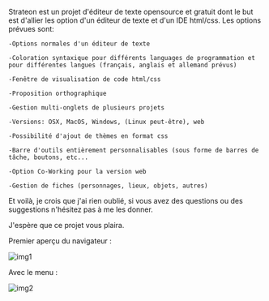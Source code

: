 Strateon est un projet d'éditeur de texte opensource et gratuit dont le but est d'allier les option d'un éditeur de texte et d'un IDE html/css.
Les options prévues sont:

    -Options normales d'un éditeur de texte

    -Coloration syntaxique pour différents languages de programmation et pour différentes langues (français, anglais et allemand prévus)

    -Fenêtre de visualisation de code html/css

    -Proposition orthographique

    -Gestion multi-onglets de plusieurs projets

    -Versions: OSX, MacOS, Windows, (Linux peut-être), web

    -Possibilité d'ajout de thèmes en format css

    -Barre d'outils entièrement personnalisables (sous forme de barres de tâche, boutons, etc...

    -Option Co-Working pour la version web
    
    -Gestion de fiches (personnages, lieux, objets, autres)

Et voilà, je crois que j'ai rien oublié, si vous avez des questions ou des suggestions n'hésitez pas à me les donner.

J'espère que ce projet vous plaira.

Premier aperçu du navigateur :

![img1](https://user-images.githubusercontent.com/39223380/39987030-0efd4466-5753-11e8-9e1a-a3798572de97.png)

Avec le menu :

![img2](https://user-images.githubusercontent.com/39223380/39987074-2c1b58c6-5753-11e8-86e8-a51ac05d1d42.png)

